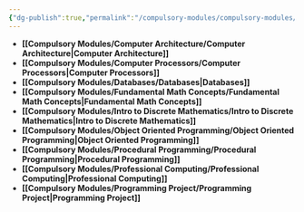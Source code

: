 ```yaml
---
{"dg-publish":true,"permalink":"/compulsory-modules/compulsory-modules/"}
---
```



- **[[Compulsory Modules/Computer Architecture/Computer Architecture\|Computer Architecture]]**
- **[[Compulsory Modules/Computer Processors/Computer Processors\|Computer Processors]]**
- **[[Compulsory Modules/Databases/Databases\|Databases]]**
- **[[Compulsory Modules/Fundamental Math Concepts/Fundamental Math Concepts\|Fundamental Math Concepts]]**
- **[[Compulsory Modules/Intro to Discrete Mathematics/Intro to Discrete Mathematics\|Intro to Discrete Mathematics]]**
- **[[Compulsory Modules/Object Oriented Programming/Object Oriented Programming\|Object Oriented Programming]]**
- **[[Compulsory Modules/Procedural Programming/Procedural Programming\|Procedural Programming]]**
- **[[Compulsory Modules/Professional Computing/Professional Computing\|Professional Computing]]**
- **[[Compulsory Modules/Programming Project/Programming Project\|Programming Project]]**


